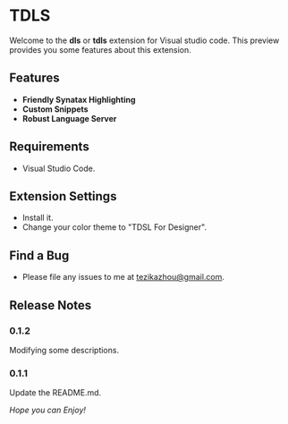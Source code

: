 # TDLS

Welcome to the **dls** or **tdls** extension for Visual studio code. This preview provides you some features about this extension.

## Features
 * **Friendly Synatax Highlighting**
 * **Custom Snippets**
 * **Robust Language Server**

## Requirements

 * Visual Studio Code.

## Extension Settings

 * Install it.
 * Change your color theme to "TDSL For Designer".

## Find a Bug

 * Please file any issues to me at tezikazhou@gmail.com.

## Release Notes

### 0.1.2

Modifying some descriptions.

### 0.1.1

Update the README.md.

*Hope you can Enjoy!*